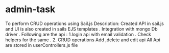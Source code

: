 # admin-task
To perform CRUD operations using Sail.js 
Description: Created API in sail.js and UI is also created in sails  EJS templates .
Integration with mongo Db driver .
Following are the api  :
1.login api with email validation . Check helpers for the same .
2. CRUD operations
Add ,delete and edit api 
All Api are stored in userControllers.js file 

